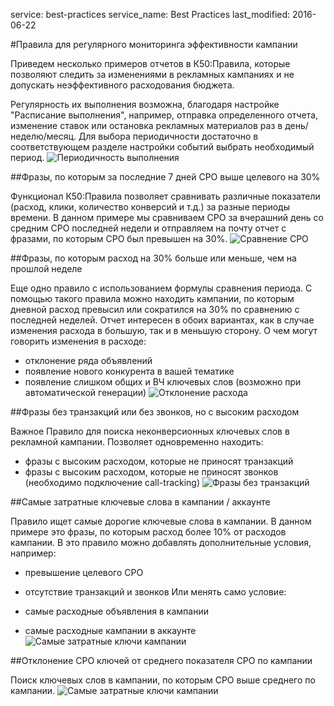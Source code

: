 service: best-practices
service_name: Best Practices
last_modified: 2016-06-22

#Правила для регулярного мониторинга эффективности кампании

Приведем несколько примеров отчетов в К50:Правила, которые позволяют следить за изменениями в рекламных кампаниях и не допускать неэффективного расходования бюджета.

Регулярность их выполнения возможна, благодаря настройке "Расписание выполнения", например, отправка определенного отчета, изменение ставок или остановка рекламных материалов раз в день/неделю/месяц. Для выбора периодичности достаточно в соответствующем разделе настройки событий выбрать необходимый период. 
![Периодичность выполнения](/best-practices/optimisator/regularnost.png)

##Фразы, по которым за последние 7 дней CPO выше целевого на 30%

Функционал К50:Правила позволяет сравнивать различные показатели (расход, клики, количество конверсий и т.д.) за разные периоды времени.
В данном примере мы сравниваем CPO за вчерашний день со средним CPO последней недели и отправляем на почту отчет с фразами, по которым CPO был превышен на 30%.
![Сравнение CPO](/best-practices/optimisator/sravnenie-CPO.png)

##Фразы, по которым расход на 30% больше или меньше, чем на прошлой неделе

Еще одно правило с использованием формулы сравнения периода. С помощью такого правила можно  находить кампании, по которым дневной расход превысил или сократился на 30% по сравнению с последней неделей.
Отчет интересен в обоих вариантах, как в случае изменения расхода в большую, так и в меньшую сторону. О чем могут говорить изменения в расходе:

- отклонение ряда объявлений
- появление нового конкурента в вашей тематике
- появление слишком общих и ВЧ ключевых слов (возможно при автоматической генерации)
![Отклонение расхода](/best-practices/optimisator/otklonenie-rashoda.png)

##Фразы без транзакций или без звонков, но с высоким расходом

Важное Правило для поиска неконверсионных ключевых слов в рекламной кампании. Позволяет одновременно находить:

- фразы с высоким расходом, которые не приносят транзакций
- фразы с высоким расходом, которые не приносят звонков (необходимо подключение call-tracking)
![Фразы без транзакций](/best-practices/optimisator/bez-tranzaksiy.png)

##Самые затратные ключевые слова в кампании / аккаунте

Правило ищет самые дорогие ключевые слова в кампании. В данном примере это фразы, по которым расход более 10% от расходов кампании. В это правило можно добавлять дополнительные условия, например:

- превышение целевого CPO
- отсутствие транзакций и звонков
Или менять само условие:

- самые расходные объявления в кампании
- самые расходные кампании в аккаунте
![Самые затратные ключи кампании](/best-practices/optimisator/zatratnye-kluchi.png)

##Отклонение CPO ключей от среднего показателя CPO по кампании

Поиск ключевых слов в кампании, по которым CPO выше среднего по кампании.
![Самые затратные ключи кампании](/best-practices/optimisator/otklonenie-CPO.png)
